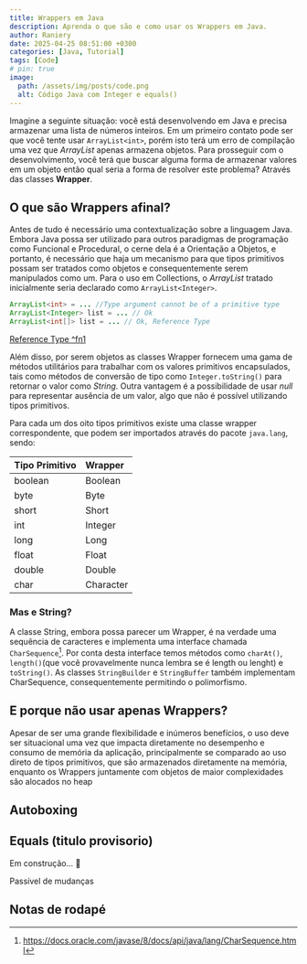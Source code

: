 ```yaml
---
title: Wrappers em Java
description: Aprenda o que são e como usar os Wrappers em Java.
author: Raniery
date: 2025-04-25 08:51:00 +0300
categories: [Java, Tutorial]
tags: [Code]
# pin: true
image:
  path: /assets/img/posts/code.png
  alt: Código Java com Integer e equals()
---
```


Imagine a seguinte situação: você está desenvolvendo em Java e precisa armazenar uma lista de números inteiros. Em um primeiro contato pode ser que você tente usar `ArrayList<int>`, porém isto terá um erro de compilação uma vez que *ArrayList* apenas armazena objetos. Para prosseguir com o desenvolvimento, você terá que buscar alguma forma de armazenar valores em um objeto então qual seria a forma de resolver este problema? Através das classes **Wrapper**.

## O que são Wrappers afinal?

Antes de tudo é necessário uma contextualização sobre a linguagem Java. Embora Java possa ser utilizado para outros paradigmas de programação como Funcional e Procedural, o cerne dela é a Orientação a Objetos, e portanto, é necessário que haja um mecanismo para que tipos primitivos possam ser tratados como objetos e consequentemente serem manipulados como um. Para o uso em Collections, o *ArrayList* tratado inicialmente seria declarado como `ArrayList<Integer>`.

```java
ArrayList<int> = ... //Type argument cannot be of a primitive type
ArrayList<Integer> list = ... // Ok
ArrayList<int[]> list = ... // Ok, Reference Type 
``` 
[Reference Type ^fn1]

Além disso, por serem objetos as classes Wrapper fornecem uma gama de métodos utilitários para trabalhar com os valores primitivos encapsulados, tais como métodos de conversão de tipo como `Integer.toString()` para retornar o valor como *String*. Outra vantagem é a possibilidade de usar *null* para representar ausência de um valor, algo que não é possível utilizando tipos primitivos.

Para cada um dos oito tipos primitivos existe uma classe wrapper correspondente, que podem ser importados através do pacote `java.lang`, sendo: 

| Tipo Primitivo   | Wrapper    |
| :--------------- | :--------- |
| boolean          | Boolean    |
| byte             | Byte       |
| short            | Short      |
| int              | Integer    |
| long             | Long       |
| float            | Float      |
| double           | Double     |
| char             | Character  |

### Mas e String?

A classe String, embora possa parecer um Wrapper, é na verdade uma sequência de caracteres e implementa uma interface chamada `CharSequence`[^fn2]. Por conta desta interface temos métodos como `charAt()`, `length()`(que você provavelmente nunca lembra se é length ou lenght) e `toString()`. As classes `StringBuilder` e `StringBuffer` também implementam CharSequence, consequentemente permitindo o polimorfismo.

## E porque não usar apenas Wrappers?

Apesar de ser uma grande flexibilidade e inúmeros benefícios, o uso deve ser situacional uma vez que impacta diretamente no desempenho e consumo de memória da aplicação, principalmente se comparado ao uso direto de tipos primitivos, que são armazenados diretamente na memória, enquanto os Wrappers juntamente com objetos de maior complexidades são alocados no heap

## Autoboxing

## Equals (titulo provisorio)

Em construção... 🚧

Passível de mudanças

## Notas de rodapé
[Reference Type ^fn1]: <https://docs.oracle.com/javase/8/docs/jdk/api/jpda/jdi/com/sun/jdi/ReferenceType.html>
[^fn2]: <https://docs.oracle.com/javase/8/docs/api/java/lang/CharSequence.html>
